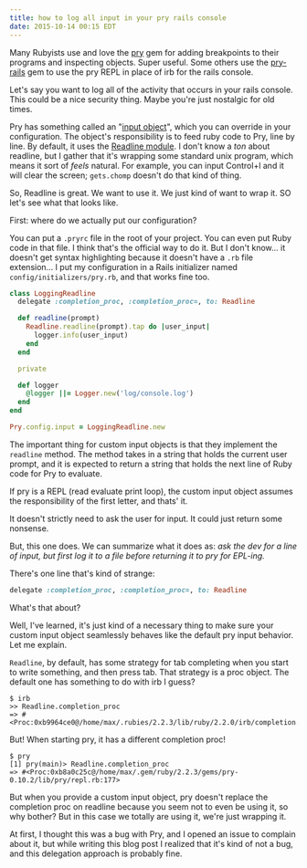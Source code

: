 ```yaml
---
title: how to log all input in your pry rails console
date: 2015-10-14 00:15 EDT
---
```


Many Rubyists use and love the [pry][] gem for adding breakpoints to their
programs and inspecting objects. Super useful. Some others use the [pry-rails][]
gem to use the pry REPL in place of irb for the rails console.

[pry]: https://github.com/pry/pry
[pry-rails]: https://github.com/rweng/pry-rails

Let's say you want to log all of the activity that occurs in your rails console.
This could be a nice security thing. Maybe you're just nostalgic for old times.

Pry has something called an "[input object][]", which you can override in your
configuration. The object's responsibility is to feed ruby code to Pry, line by
line. By default, it uses the [Readline module][]. I don't know a *ton* about
readline, but I gather that it's wrapping some standard unix program, which
means it sort of *feels* natural. For example, you can input Control+l and it
will clear the screen; `gets.chomp` doesn't do that kind of thing.

[input object]: https://github.com/pry/pry/wiki/Customization-and-configuration#Config_input
[Readline module]: http://ruby-doc.org/stdlib-2.1.1/libdoc/readline/rdoc/Readline.html

So, Readline is great. We want to use it. We just kind of want to wrap it. SO
let's see what that looks like.

First: where do we actually put our configuration?

You can put a `.pryrc` file in the root of your project. You can even put Ruby
code in that file. I think that's the official way to do it. But I don't know...
it doesn't get syntax highlighting because it doesn't have a `.rb` file
extension... I put my configuration in a Rails initializer named
`config/initializers/pry.rb`, and that works fine too.

```ruby
class LoggingReadline
  delegate :completion_proc, :completion_proc=, to: Readline

  def readline(prompt)
    Readline.readline(prompt).tap do |user_input|
      logger.info(user_input)
    end
  end

  private

  def logger
    @logger ||= Logger.new('log/console.log')
  end
end

Pry.config.input = LoggingReadline.new
```

The important thing for custom input objects is that they implement the
`readline` method. The method takes in a string that holds the current user
prompt, and it is expected to return a string that holds the next line of Ruby
code for Pry to evaluate.

If pry is a REPL (read evaluate print loop), the custom input object assumes the
responsibility of the first letter, and thats' it.

It doesn't strictly need to ask the user for input. It could just return some
nonsense.

But, this one does. We can summarize what it does as: *ask the dev for a line of
input, but first log it to a file before returning it to pry for EPL-ing.*

There's one line that's kind of strange:

```ruby
delegate :completion_proc, :completion_proc=, to: Readline
```

What's that about?

Well, I've learned, it's just kind of a necessary thing to make sure your custom
input object seamlessly behaves like the default pry input behavior. Let me
explain.

`Readline`, by default, has some strategy for tab completing when you start to
write something, and then press tab. That strategy is a proc object. The default
one has something to do with irb I guess?

```
$ irb
>> Readline.completion_proc
=> #<Proc:0xb9964ce0@/home/max/.rubies/2.2.3/lib/ruby/2.2.0/irb/completion.rb:37>
```

But! When starting pry, it has a different completion proc!

```
$ pry
[1] pry(main)> Readline.completion_proc
=> #<Proc:0xb8a0c25c@/home/max/.gem/ruby/2.2.3/gems/pry-0.10.2/lib/pry/repl.rb:177>
```

But when you provide a custom input object, pry doesn't replace the completion
proc on readline because you seem not to even be using it, so why bother? But
in this case we totally are using it, we're just wrapping it.

At first, I thought this was a bug with Pry, and I opened an issue to complain
about it, but while writing this blog post I realized that it's kind of not a
bug, and this delegation approach is probably fine.
